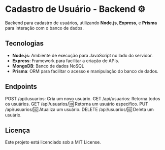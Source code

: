 # Cadastro de Usuário - Backend ⚙️
Backend para cadastro de usuários, utilizando **Node.js**, **Express**, e **Prisma** para interação com o banco de dados.

## Tecnologias

- **Node.js**: Ambiente de execução para JavaScript no lado do servidor.
- **Express**: Framework para facilitar a criação de APIs.
- **MongoDB**: Banco de dados NoSQL
- **Prisma**: ORM para facilitar o acesso e manipulação do banco de dados.

## Endpoints

POST /api/usuarios: Cria um novo usuário.
GET /api/usuarios: Retorna todos os usuários.
GET /api/usuarios/:id: Retorna um usuário específico.
PUT /api/usuarios/:id: Atualiza um usuário.
DELETE /api/usuarios/:id: Deleta um usuário.

## Licença

Este projeto está licenciado sob a MIT License.
